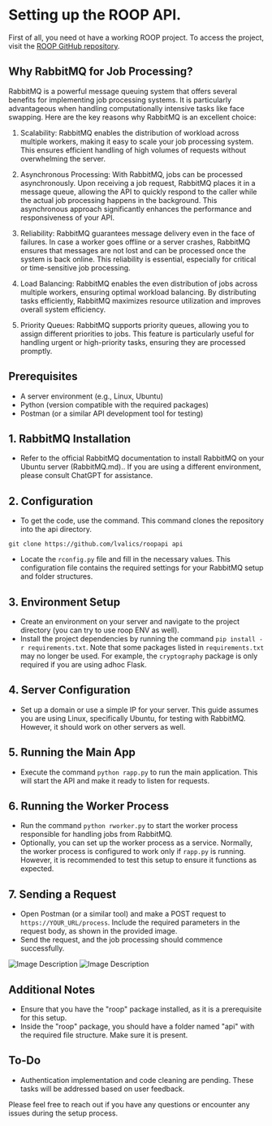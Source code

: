 # Setting up the ROOP API.

First of all, you need ot have a working ROOP project. To access the project, visit the [ROOP GitHub repository](https://github.com/s0md3v/roop/).

## Why RabbitMQ for Job Processing?
RabbitMQ is a powerful message queuing system that offers several benefits for implementing job processing systems. It is particularly advantageous when handling computationally intensive tasks like face swapping. Here are the key reasons why RabbitMQ is an excellent choice:

1. Scalability: RabbitMQ enables the distribution of workload across multiple workers, making it easy to scale your job processing system. This ensures efficient handling of high volumes of requests without overwhelming the server.

2. Asynchronous Processing: With RabbitMQ, jobs can be processed asynchronously. Upon receiving a job request, RabbitMQ places it in a message queue, allowing the API to quickly respond to the caller while the actual job processing happens in the background. This asynchronous approach significantly enhances the performance and responsiveness of your API.

3. Reliability: RabbitMQ guarantees message delivery even in the face of failures. In case a worker goes offline or a server crashes, RabbitMQ ensures that messages are not lost and can be processed once the system is back online. This reliability is essential, especially for critical or time-sensitive job processing.

4. Load Balancing: RabbitMQ enables the even distribution of jobs across multiple workers, ensuring optimal workload balancing. By distributing tasks efficiently, RabbitMQ maximizes resource utilization and improves overall system efficiency.

5. Priority Queues: RabbitMQ supports priority queues, allowing you to assign different priorities to jobs. This feature is particularly useful for handling urgent or high-priority tasks, ensuring they are processed promptly.

## Prerequisites
- A server environment (e.g., Linux, Ubuntu)
- Python (version compatible with the required packages)
- Postman (or a similar API development tool for testing)

## 1. RabbitMQ Installation
- Refer to the official RabbitMQ documentation to install RabbitMQ on your Ubuntu server (RabbitMQ.md).. If you are using a different environment, please consult ChatGPT for assistance.

## 2. Configuration
- To get the code, use the command.  This command clones the repository into the api directory.

```git clone https://github.com/lvalics/roopapi api```

- Locate the `rconfig.py` file and fill in the necessary values. This configuration file contains the required settings for your RabbitMQ setup and folder structures.

## 3. Environment Setup
- Create an environment on your server and navigate to the project directory (you can try to use roop ENV as well).
- Install the project dependencies by running the command `pip install -r requirements.txt`. Note that some packages listed in `requirements.txt` may no longer be used. For example, the `cryptography` package is only required if you are using adhoc Flask.

## 4. Server Configuration
- Set up a domain or use a simple IP for your server. This guide assumes you are using Linux, specifically Ubuntu, for testing with RabbitMQ. However, it should work on other servers as well.

## 5. Running the Main App
- Execute the command `python rapp.py` to run the main application. This will start the API and make it ready to listen for requests.

## 6. Running the Worker Process
- Run the command `python rworker.py` to start the worker process responsible for handling jobs from RabbitMQ.
- Optionally, you can set up the worker process as a service. Normally, the worker process is configured to work only if `rapp.py` is running. However, it is recommended to test this setup to ensure it functions as expected.

## 7. Sending a Request
- Open Postman (or a similar tool) and make a POST request to `https://YOUR_URL/process`. Include the required parameters in the request body, as shown in the provided image.
- Send the request, and the job processing should commence successfully.

![Image Description](upload/postman.png)
![Image Description](upload/postman_answers.png)

## Additional Notes
- Ensure that you have the "roop" package installed, as it is a prerequisite for this setup.
- Inside the "roop" package, you should have a folder named "api" with the required file structure. Make sure it is present.

## To-Do
- Authentication implementation and code cleaning are pending. These tasks will be addressed based on user feedback.

Please feel free to reach out if you have any questions or encounter any issues during the setup process.
